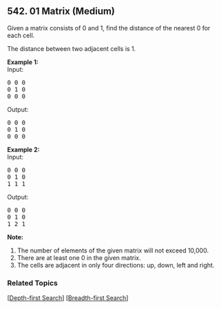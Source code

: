 <!--|This file generated by command(leetcode description); DO NOT EDIT.    |-->
<!--+----------------------------------------------------------------------+-->
<!--|@author    Openset <openset.wang@gmail.com>                           |-->
<!--|@link      https://github.com/openset                                 |-->
<!--|@home      https://github.com/openset/leetcode                        |-->
<!--+----------------------------------------------------------------------+-->

## 542. 01 Matrix (Medium)

<p>
Given a matrix consists of 0 and 1, find the distance of the nearest 0 for each cell.
</p>
The distance between two adjacent cells is 1.

<p><b>Example 1: </b><br>
Input:
<pre>
0 0 0
0 1 0
0 0 0
</pre>
Output:
<pre>
0 0 0
0 1 0
0 0 0
</pre>
</p>

<p><b>Example 2: </b><br>
Input:
<pre>
0 0 0
0 1 0
1 1 1
</pre>
Output:
<pre>
0 0 0
0 1 0
1 2 1
</pre>
</p>

<p><b>Note:</b><br>
<ol>
<li>The number of elements of the given matrix will not exceed 10,000.</li>
<li>There are at least one 0 in the given matrix.</li>
<li>The cells are adjacent in only four directions: up, down, left and right.</li>
</ol>
</p>

### Related Topics
  [[Depth-first Search](https://github.com/openset/leetcode/tree/master/tag/depth-first-search/README.md)]
  [[Breadth-first Search](https://github.com/openset/leetcode/tree/master/tag/breadth-first-search/README.md)]
